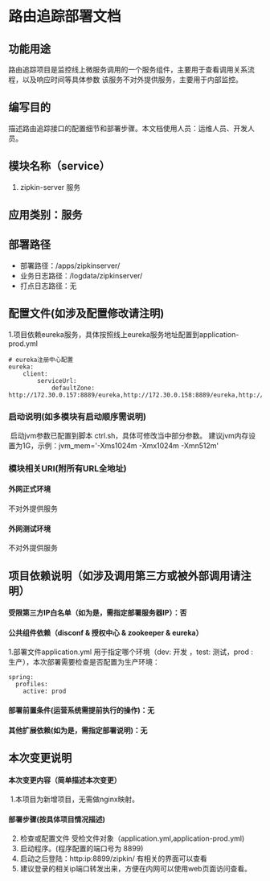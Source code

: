 # 路由追踪部署文档

## 功能用途

路由追踪项目是监控线上微服务调用的一个服务组件，主要用于查看调用关系流程，以及响应时间等具体参数
该服务不对外提供服务，主要用于内部监控。

## 编写目的

描述路由追踪接口的配置细节和部署步骤。本文档使用人员：运维人员、开发人员。

## 模块名称（service）

1. zipkin-server 服务

## 应用类别：服务

## 部署路径

- 部署路径：/apps/zipkinserver/
- 业务日志路径：/logdata/zipkinserver/
- 打点日志路径：无

## 配置文件(如涉及配置修改请注明)

1.项目依赖eureka服务，具体按照线上eureka服务地址配置到application-prod.yml

```
# eureka注册中心配置
eureka: 
	client:
        serviceUrl:
			defaultZone: http://172.30.0.157:8889/eureka,http://172.30.0.158:8889/eureka,http://172.30.0.159:8889/eureka,http://172.30.0.160:8889/eureka,http://172.30.0.161:8889/eureka,http://172.30.0.162:8889/eureka
```

### 启动说明(如多模块有启动顺序需说明)

​	启动jvm参数已配置到脚本 ctrl.sh，具体可修改当中部分参数。
​	建议jvm内存设置为1G，示例：jvm_mem='-Xms1024m -Xmx1024m -Xmn512m'

### 模块相关URI(附所有URL全地址)

#### 外网正式环境

不对外提供服务

#### 外网测试环境
不对外提供服务

## 项目依赖说明（如涉及调用第三方或被外部调用请注明）
#### 受限第三方IP白名单（如为是，需指定部署服务器IP）：否

#### 公共组件依赖（disconf & 授权中心 & zookeeper  & eureka）

1.部署文件application.yml 用于指定哪个环境（dev: 开发  ，test: 测试，prod : 生产），本次部署需要检查是否配置为生产环境：

```
spring:
  profiles:
    active: prod
```

#### 部署前置条件(运营系统需提前执行的操作)：无

#### 其他扩展依赖(如为是，需指定部署说明)：无

## 本次变更说明
#### 本次变更内容（简单描述本次变更）
​	1.本项目为新增项目，无需做nginx映射。
#### 部署步骤(按具体项目情况描述)

2. 检查或配置文件 受检文件对象（application.yml,application-prod.yml) 
3. 启动程序。(程序配置的端口号为 8899)
3. 启动之后登陆：http:ip:8899/zipkin/  有相关的界面可以查看
4. 建议登录的相关ip端口转发出来，方便在内网可以使用web页面访问查看。